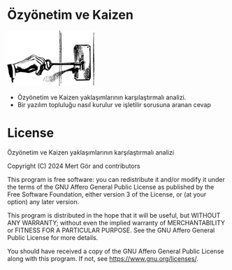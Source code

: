 # Özyönetim ve Kaizen

<img src="img/346588.png" width="200" height="127">

* Özyönetim ve Kaizen yaklaşımlarının karşılaştırmalı analizi.
* Bir yazılım topluluğu nasıl kurulur ve işletilir sorusuna aranan cevap

# License

Özyönetim ve Kaizen yaklaşımlarının karşılaştırmalı analizi

Copyright (C) 2024 Mert Gör and contributors

This program is free software: you can redistribute it and/or modify
it under the terms of the GNU Affero General Public License as published
by the Free Software Foundation, either version 3 of the License, or
(at your option) any later version.

This program is distributed in the hope that it will be useful,
but WITHOUT ANY WARRANTY; without even the implied warranty of
MERCHANTABILITY or FITNESS FOR A PARTICULAR PURPOSE.  See the
GNU Affero General Public License for more details.

You should have received a copy of the GNU Affero General Public License
along with this program.  If not, see <https://www.gnu.org/licenses/>.

